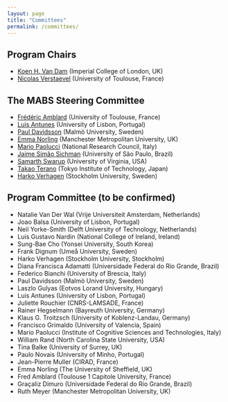 ```yaml
---
layout: page
title: "Committees"
permalink: /committees/
---
```


## Program Chairs
* [Koen H. Van Dam](https://www.imperial.ac.uk/people/k.van-dam) (Imperial College of London, UK)
* [Nicolas Verstaevel](http://www.verstaevel.fr/) (University of Toulouse, France)


## The MABS Steering Committee

* [Frédéric Amblard](http://simsoc.free.fr/) (University of Toulouse, France)
* [Luis Antunes](http://www.di.fc.ul.pt/~xarax/) (University of Lisbon, Portugal)
* [Paul Davidsson](http://forskning.mah.se/en/id/ctpada) (Malmö University, Sweden)
* [Emma Norling](http://www2.docm.mmu.ac.uk/STAFF/E.Norling/) (Manchester Metropolitan University, UK)
* [Mario Paolucci](http://www.istc.cnr.it/people/mario-paolucci) (National Research Council, Italy)
* [Jaime Simão Sichman](http://www.pcs.usp.br/~jaime/) (University of São Paulo, Brazil)
* [Samarth Swarup](http://people.virginia.edu/~ss7rs) (University of Virginia, USA)
* [Takao Terano](http://www.trn.dis.titech.ac.jp/GEAR/index.html) (Tokyo Institute of Technology, Japan)
* [Harko Verhagen](https://www.su.se/english/profiles/verhagen-1.183172) (Stockholm University, Sweden) 

## Program Committee (to be confirmed)
* Natalie Van Der Wal (Vrije Universiteit Amsterdam, Netherlands)
* Joao Balsa (University of Lisbon, Portugal)
* Neil Yorke-Smith (Delft University of Technology, Netherlands)
* Luis Gustavo Nardin (National College of Ireland, Ireland)
* Sung-Bae Cho (Yonsei University, South Korea)
* Frank Dignum (Umeå University, Sweden)
* Harko Verhagen (Stockholm University, Stockholm)
* Diana Francisca Adamatti (Universidade Federal do Rio Grande, Brazil)
* Federico Bianchi (University of Brescia, Italy)
* Paul Davidsson (Malmö University, Sweden)
* Laszlo Gulyas (Eotvos Lorand University, Hungary)
* Luis Antunes (University of Lisbon, Portugal)
* Juliette Rouchier (CNRS-LAMSADE, France)
* Rainer Hegselmann (Bayreuth University, Germany)
* Klaus G. Troitzsch (University of Koblenz-Landau, Germany)
* Francisco Grimaldo (University of Valencia, Spain)
* Mario Paolucci (Institute of Cognitive Sciences and Technologies, Italy)
* William Rand (North Carolina State University, USA)
* Tina Balke (University of Surrey, UK)
* Paulo Novais (University of Minho, Portugal)
* Jean-Pierre Muller (CIRAD, France)
* Emma Norling (The University of Sheffield, UK)
* Fred Amblard (Toulouse 1 Capitole University, France)
* Graçaliz Dimuro (Universidade Federal do Rio Grande, Brazil)
* Ruth Meyer (Manchester Metropolitan University, UK)

